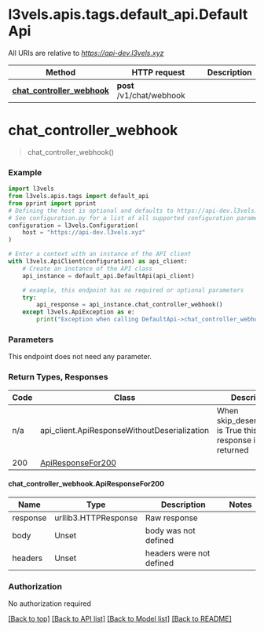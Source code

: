 <a name="__pageTop"></a>
# l3vels.apis.tags.default_api.DefaultApi

All URIs are relative to *https://api-dev.l3vels.xyz*

Method | HTTP request | Description
------------- | ------------- | -------------
[**chat_controller_webhook**](#chat_controller_webhook) | **post** /v1/chat/webhook | 

# **chat_controller_webhook**
<a name="chat_controller_webhook"></a>
> chat_controller_webhook()



### Example

```python
import l3vels
from l3vels.apis.tags import default_api
from pprint import pprint
# Defining the host is optional and defaults to https://api-dev.l3vels.xyz
# See configuration.py for a list of all supported configuration parameters.
configuration = l3vels.Configuration(
    host = "https://api-dev.l3vels.xyz"
)

# Enter a context with an instance of the API client
with l3vels.ApiClient(configuration) as api_client:
    # Create an instance of the API class
    api_instance = default_api.DefaultApi(api_client)

    # example, this endpoint has no required or optional parameters
    try:
        api_response = api_instance.chat_controller_webhook()
    except l3vels.ApiException as e:
        print("Exception when calling DefaultApi->chat_controller_webhook: %s\n" % e)
```
### Parameters
This endpoint does not need any parameter.

### Return Types, Responses

Code | Class | Description
------------- | ------------- | -------------
n/a | api_client.ApiResponseWithoutDeserialization | When skip_deserialization is True this response is returned
200 | [ApiResponseFor200](#chat_controller_webhook.ApiResponseFor200) | 

#### chat_controller_webhook.ApiResponseFor200
Name | Type | Description  | Notes
------------- | ------------- | ------------- | -------------
response | urllib3.HTTPResponse | Raw response |
body | Unset | body was not defined |
headers | Unset | headers were not defined |

### Authorization

No authorization required

[[Back to top]](#__pageTop) [[Back to API list]](../../../README.md#documentation-for-api-endpoints) [[Back to Model list]](../../../README.md#documentation-for-models) [[Back to README]](../../../README.md)

